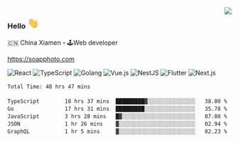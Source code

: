 <img align="right" src="https://github-readme-stats.vercel.app/api?username=yiiu&show_icons=false&bg_color=30,e96443,904e95&title_color=fff&text_color=fff" />

### Hello <img src="https://raw.githubusercontent.com/ABSphreak/ABSphreak/master/gifs/Hi.gif" width="26px" />
 
🇨🇳 China Xiamen・🕹Web developer

https://soapphoto.com

<p align="left"><img src="https://cdn.svgporn.com/logos/react.svg" alt="React" width="32" height="32"/> <img src="https://cdn.svgporn.com/logos/typescript-icon.svg" alt="TypeScript" width="32" height="32"/> <img src="https://cdn.svgporn.com/logos/gopher.svg" alt="Golang" width="32" height="32"/> <img src="https://cdn.svgporn.com/logos/vue.svg" alt="Vue.js" width="32" height="32"/> <img src="https://cdn.svgporn.com/logos/nestjs.svg" alt="NestJS" width="32" height="32"/> <img src="https://cdn.svgporn.com/logos/flutter.svg" alt="Flutter" width="32" height="32"/> <img src="https://cdn.svgporn.com/logos/nextjs-icon.svg" alt="Next.js" width="32" height="32"/></p>


<!--START_SECTION:waka-->

```txt
Total Time: 48 hrs 47 mins

TypeScript        18 hrs 37 mins  █████████▓░░░░░░░░░░░░░░░   38.00 %
Go                17 hrs 31 mins  █████████░░░░░░░░░░░░░░░░   35.78 %
JavaScript        3 hrs 28 mins   █▓░░░░░░░░░░░░░░░░░░░░░░░   07.08 %
JSON              1 hr 26 mins    ▓░░░░░░░░░░░░░░░░░░░░░░░░   02.94 %
GraphQL           1 hr 5 mins     ▓░░░░░░░░░░░░░░░░░░░░░░░░   02.23 %
```

<!--END_SECTION:waka-->
